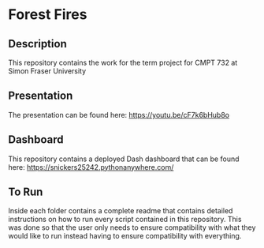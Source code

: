 # Forest Fires

## Description
This repository contains the work for the term project for CMPT 732 at Simon Fraser University

## Presentation

The presentation can be found here: https://youtu.be/cF7k6bHub8o

## Dashboard

This repository contains a deployed Dash dashboard that can be found here: https://snickers25242.pythonanywhere.com/

## To Run

Inside each folder contains a complete readme that contains detailed instructions on how to run every script contained in this repository.  This was done so that the user only needs to ensure compatibility with what they would like to run 
instead having to ensure compatibility with everything. 


